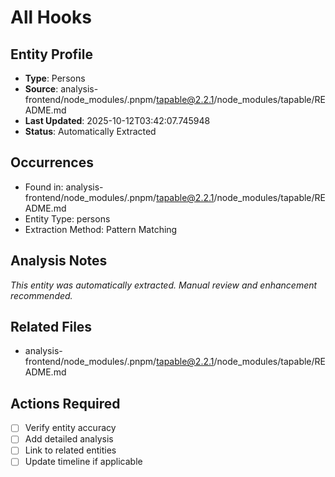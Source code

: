 # All Hooks

## Entity Profile
- **Type**: Persons
- **Source**: analysis-frontend/node_modules/.pnpm/tapable@2.2.1/node_modules/tapable/README.md
- **Last Updated**: 2025-10-12T03:42:07.745948
- **Status**: Automatically Extracted

## Occurrences
- Found in: analysis-frontend/node_modules/.pnpm/tapable@2.2.1/node_modules/tapable/README.md
- Entity Type: persons
- Extraction Method: Pattern Matching

## Analysis Notes
*This entity was automatically extracted. Manual review and enhancement recommended.*

## Related Files
- analysis-frontend/node_modules/.pnpm/tapable@2.2.1/node_modules/tapable/README.md

## Actions Required
- [ ] Verify entity accuracy
- [ ] Add detailed analysis
- [ ] Link to related entities
- [ ] Update timeline if applicable
